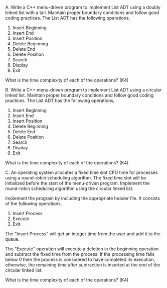 A. Write a C++ menu-driven program to implement List ADT using a doubly linked list with a
tail. Maintain proper boundary conditions and follow good coding practices. The List ADT has
the following operations,

1. Insert Beginning
2. Insert End
3. Insert Position
4. Delete Beginning
5. Delete End
6. Delete Position
7. Scarch
8. Display
9. Exit

What is the time complexity of each of the operations? (K4)

B. Write a C++ menu-driven program to implement List ADT using a circular linked list.
Maintain proper boundary conditions and follow good coding practices. The List ADT has
the following operations,

1. Insert Beginning
2. Insert End
3. Insert Position
4. Delete Beginning
5. Delete End
6. Delete Position
7. Search
8. Display
9. Exit

What is the time complexity of each of the operations? (K4)

C. An operating system allocates a fixed time slot CPU time for processes using a round-robin
scheduling algorithm. The fixed time slot will be initialized before the start of the menu-driven
program. Implement the round-robin scheduling algorithm using the circular linked list.

Implement the program by including the appropriate header file. It consists of the following
operations.

1. Insert Process
2. Execute
3. Exit

The "Insert Process" will get an integer time from the user and add it to the queue.

The "Execute" operation will execute a deletion in the beginning operation and subtract the fixed
time from the process. If the processing time falls below 0 then the process is considered to have
completed its execution, otherwise, the remaining time after subtraction is inserted at the end of
the circular linked list.

What is the time complexity of each of the operations? (K4)
